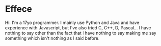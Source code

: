 # Effece
Hi. I'm a 17yo programmer.
I mainly use Python and Java and have experience with Javascript, but I've also tried C, C++, D, Pascal...
I have nothing to say other than the fact that I have nothing to say making me say something which isn't nothing as I said before.

